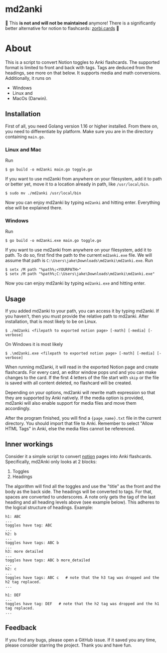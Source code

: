 # md2anki
🛑 This **is not and will not be maintained** anymore! There is a significantly better alternative for notion to flashcards: [zorbi.cards](https://zorbi.cards) 🛑

# About
This is a script to convert Notion toggles to Anki flashcards. The supported format is limited to front and back with tags. Tags are deduced from the headings, see more on that below. It supports media and math conversions. Additionally, it runs on 
- Windows
- Linux and
- MacOs (Darwin).

## Installation
First of all, you need Golang version 1.16 or higher installed. From there on, you need to differentiate by platform. Make sure you are in the directory containing `main.go`.
###  Linux and Mac 
Run
```
$ go build -o md2anki main.go toggle.go
```
If you want to use md2anki from anywhere on your filesystem, add it to path or better yet, move it to a location already in path, like `/usr/local/bin`.
```
$ sudo mv ./md2anki /usr/local/bin
```
Now you can enjoy md2anki by typing `md2anki` and hitting enter. Everything else will be explained there.
### Windows
Run 
```
$ go build -o md2anki.exe main.go toggle.go
```
If you want to use md2anki from anywhere on your filesystem, add it to path. To do so, first find the path to the current `md2anki.exe` file. We will assume that path is `C:\Users\jake\Downloads\md2anki\md2anki.exe`.
Run
```
$ setx /M path "%path%;<YOURPATH>"
$ setx /M path "%path%;C:\Users\jake\Downloads\md2anki\md2anki.exe"
```
Now you can enjoy md2anki by typing `md2anki.exe` and hitting enter.

## Usage
If you added md2anki to your path, you can access it by typing md2anki. If you haven't, then you must provide the relative path to md2anki. After installation, that is most likely to be on Linux.
```
$ ./md2anki <filepath to exported notion page> [-math] [-media] [-verbose]
```
On Windows it is most likely
```
$ .\md2anki.exe <filepath to exported notion page> [-math] [-media] [-verbose]
```
When running md2anki, it will read in the exported Notion page and create flashcards. For every card, an editor window pops und and you can make changes to the card. If the first 4 letters of the file start with `skip` or the file is saved with all content deleted, no flashcard will be created.

Depending on your options, md2anki will rewrite math expression so that they are supported by Anki natively. If the media option is provided, md2anki will also enable support for media files and move them accordingly.

After the program finished, you will find a `{page_name}.txt` file in the current directory. You should import that file to Anki. Remember to select "Allow HTML Tags" in Anki, else the media files cannot be referenced. 

## Inner workings
Consider it a simple script to convert [notion](https://www.notion.so/) pages into Anki flashcards. Specifically, md2Anki only looks at 2 blocks:
1) Toggles
2) Headings

The algorithm will find all the toggles and use the "title" as the front and the body as the back side.
The headings will be converted to tags. For that, spaces are converted to  underscores. A note only gets the tag of the last heading and all heading levels above (see example below). This adheres to the logical structure of headings. 
Example:
```
h1: ABC
...
toggles have tag: ABC
...
h2: b
...
toggles have tags: ABC b
...
h3: more detailed 
...
toggles have tags: ABC b more_detailed
...
h2: c
...
toggles have tags: ABC c   # note that the h3 tag was dropped and the h2 tag replaced.
...

h1: DEF
...
toggles have tag: DEF   # note that the h2 tag was dropped and the h1 tag replaced.
...

```

## Feedback
If you find any bugs, please open a GitHub issue. If it saved you any time, please consider starring the project. Thank you and have fun.
